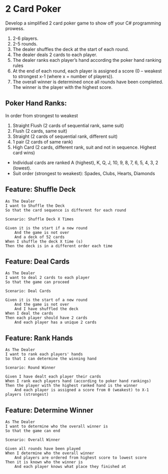 # 2 Card Poker

Develop a simplified 2 card poker game to show off your C# programming prowess.

1.	2-6 players.
1.	2-5 rounds.
1.	The dealer shuffles the deck at the start of each round.
1.	The dealer deals 2 cards to each player.
1.	The dealer ranks each player’s hand according the poker hand ranking rules
1.	At the end of each round, each player is assigned a score (0 – weakest to strongest x-1 (where x = number of players)).
1.	The overall winner is determined once all rounds have been completed. The winner is the player with the highest score.

## Poker Hand Ranks:

In order from strongest to weakest

1.	Straight Flush (2 cards of sequential rank, same suit)
2.	Flush (2 cards, same suit)
3.	Straight (2 cards of sequential rank, different suit)
4.	1 pair (2 cards of same rank)
5.	High Card (2 cards, different rank, suit and not in sequence. Highest card wins)

*	Individual cards are ranked A (highest), K, Q, J, 10, 9, 8, 7, 6, 5, 4, 3, 2 (lowest). 
*	Suit order (strongest to weakest): Spades, Clubs, Hearts, Diamonds

## Feature: Shuffle Deck

```gherkin
As The Dealer
I want to Shuffle the Deck
So that the card sequence is different for each round

Scenario: Shuffle Deck X Times

Given it is the start if a new round
	And the game is not over
	And a deck of 52 cards
When I shuffle the deck X time (s)
Then the deck is in a different order each time
```

## Feature: Deal Cards

```gherkin
As The Dealer
I want to deal 2 cards to each player
So that the game can proceed

Scenario: Deal Cards

Given it is the start of a new round
	And the game is not over
	And I have shuffled the deck
When I deal the cards 
Then each player should have 2 cards
	And each player has a unique 2 cards

```
## Feature: Rank Hands

```gherkin
As The Dealer
I want to rank each players' hands
So that I can determine the winning hand

Scenario: Round Winner

Given I have dealt each player their cards
When I rank each players hand (according to poker hand rankings)
Then the player with the highest ranked hand is the winner
	And each player is assigned a score from 0 (weakest) to X-1 players (strongest)
```

## Feature: Determine Winner

```gherkin
As The Dealer
I want to determine who the overall winner is
So that the game can end

Scenario: Overall Winner

Given all rounds have been played
When I determine who the overall winner
	And players are ordered from highest score to lowest score
Then it is known who the winner is
	And each player knows what place they finished at

```



